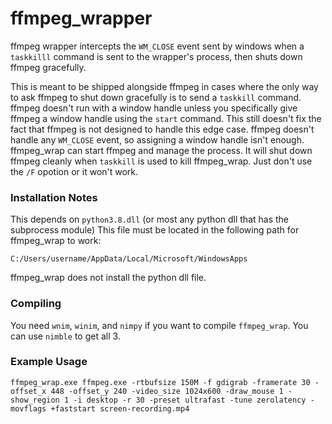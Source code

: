 # ffmpeg_wrapper
 ffmpeg wrapper intercepts the `WM_CLOSE` event sent by windows when a `taskkilll` command is sent to the wrapper's process, then shuts down ffmpeg gracefully.

This is meant to be shipped alongside ffmpeg in cases where the only way to ask ffmpeg to shut down gracefully is to send a `taskkill` command. ffmpeg doesn't run with a window handle unless you specifically give ffmpeg a window handle using the `start` command.  This still doesn't fix the fact that ffmpeg is not designed to handle this edge case.  ffmpeg doesn't handle any `WM_CLOSE` event, so assigning a window handle isn't enough.  ffmpeg_wrap can start ffmpeg and manage the process.  It will shut down ffmpeg cleanly when `taskkill` is used to kill ffmpeg_wrap.  Just don't use the `/F` opotion or it won't work.

### Installation Notes

This depends on `python3.8.dll` (or most any python dll that has the subprocess module)
This file must be located in the following path for ffmpeg_wrap to work:

`C:/Users/username/AppData/Local/Microsoft/WindowsApps`

ffmpeg_wrap does not install the python dll file.


### Compiling

You need `wnim`, `winim`, and `nimpy` if you want to compile `ffmpeg_wrap`.  You can use `nimble` to get all 3.


### Example Usage

```
ffmpeg_wrap.exe ffmpeg.exe -rtbufsize 150M -f gdigrab -framerate 30 -offset_x 448 -offset_y 240 -video_size 1024x600 -draw_mouse 1 -show_region 1 -i desktop -r 30 -preset ultrafast -tune zerolatency -movflags +faststart screen-recording.mp4
```

